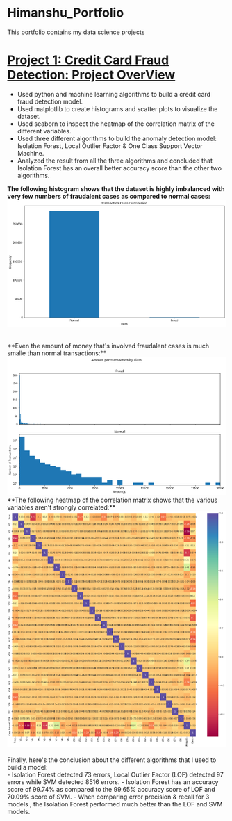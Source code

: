 # Himanshu_Portfolio
This portfolio contains my data science projects

# [Project 1: Credit Card Fraud Detection: Project OverView](https://github.com/Himanshuk45/Himanshu_Portfolio/blob/main/CreditCard_FraudDetection.ipynb)
- Used python and machine learning algorithms to build a credit card fraud detection model. <br />
- Used matplotlib to create histograms and scatter plots to visualize the dataset. <br />
- Used seaborn to inspect the heatmap of the correlation matrix of the different variables. <br />
- Used three different algorithms to build the anomaly detection model: Isolation Forest, Local Outlier Factor & One Class Support Vector Machine. <br />
- Analyzed the result from all the three algorithms and concluded that Isolation Forest has an overall better accuracy score than the other two algorithms.

**The following histogram shows that the dataset is highly imbalanced with very few numbers of fraudalent cases as compared to normal cases:** <br />
<img src="https://github.com/Himanshuk45/Himanshu_Portfolio/blob/main/Images/index.png" class="img-responsive" alt=""> </div>

<br />
**Even the amount of money that's involved fraudalent cases is much smalle than normal transactions:**
<img src="https://github.com/Himanshuk45/Himanshu_Portfolio/blob/main/Images/index1.png" class="img-responsive" alt=""> </div>
<br />
**The following heatmap of the correlation matrix shows that the various variables aren't strongly correlated:**
<img src="https://github.com/Himanshuk45/Himanshu_Portfolio/blob/main/Images/index4.png" class="img-responsive" alt=""> </div>
<br /><br />
Finally, here's the conclusion about the different algorithms that I used to build a model:<br />
-  Isolation Forest detected 73 errors, Local Outlier Factor (LOF) detected 97 errors while SVM detected 8516 errors.
-  Isolation Forest has an accuracy score of 99.74% as compared to the 99.65% accuracy score of LOF and 70.09% score of SVM.
-  When comparing error precision & recall for 3 models , the Isolation Forest performed much better than the LOF and SVM models.
